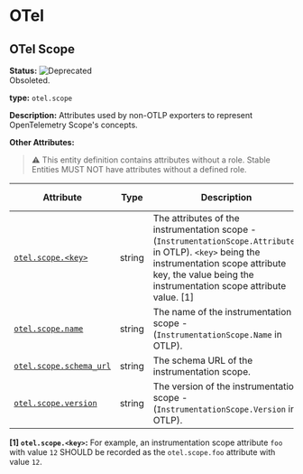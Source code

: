 <!-- NOTE: THIS FILE IS AUTOGENERATED. DO NOT EDIT BY HAND. -->
<!-- see templates/registry/markdown/entity_namespace.md.j2 -->
<!-- markdownlint-capture -->
<!-- markdownlint-disable -->

# OTel

## OTel Scope

**Status:** ![Deprecated](https://img.shields.io/badge/-deprecated-red)<br>Obsoleted.

**type:** `otel.scope`

**Description:** Attributes used by non-OTLP exporters to represent OpenTelemetry Scope's concepts.

**Other Attributes:**

> :warning: This entity definition contains attributes without a role.
> Stable Entities MUST NOT have attributes without a defined role.

| Attribute  | Type | Description  | Examples  | [Requirement Level](https://opentelemetry.io/docs/specs/semconv/general/attribute-requirement-level/) | Stability |
|---|---|---|---|---|---|
| [`otel.scope.<key>`](/docs/registry/attributes/otel.md) | string | The attributes of the instrumentation scope - (`InstrumentationScope.Attributes` in OTLP). `<key>` being the instrumentation scope attribute key, the value being the instrumentation scope attribute value. [1] | `someval`; `55` | `Recommended` | ![Development](https://img.shields.io/badge/-development-blue) |
| [`otel.scope.name`](/docs/registry/attributes/otel.md) | string | The name of the instrumentation scope - (`InstrumentationScope.Name` in OTLP). | `io.opentelemetry.contrib.mongodb` | `Recommended` | ![Stable](https://img.shields.io/badge/-stable-lightgreen) |
| [`otel.scope.schema_url`](/docs/registry/attributes/otel.md) | string | The schema URL of the instrumentation scope. | `https://opentelemetry.io/schemas/1.31.0` | `Recommended` | ![Stable](https://img.shields.io/badge/-stable-lightgreen) |
| [`otel.scope.version`](/docs/registry/attributes/otel.md) | string | The version of the instrumentation scope - (`InstrumentationScope.Version` in OTLP). | `1.0.0` | `Recommended` | ![Stable](https://img.shields.io/badge/-stable-lightgreen) |

**[1] `otel.scope.<key>`:** For example, an instrumentation scope attribute `foo` with value `12` SHOULD be recorded as the `otel.scope.foo` attribute with value `12`.


<!-- markdownlint-restore -->
